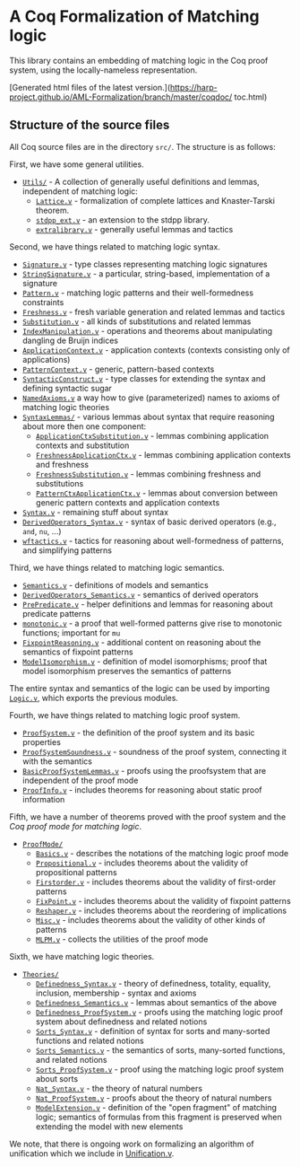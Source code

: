 # A Coq Formalization of Matching logic 

This library contains an embedding of matching logic in the Coq proof system, using the locally-nameless representation.

[Generated html files of the latest version.](https://harp-project.github.io/AML-Formalization/branch/master/coqdoc/  toc.html)

## Structure of the source files

All Coq source files are in the directory `src/`.
The structure is as follows:

First, we have some general utilities.
- [`Utils/`](src/Utils/) - A collection of generally useful definitions and lemmas, independent of matching logic:
  - [`Lattice.v`](src/Utils/Lattice.v) - formalization of complete lattices and Knaster-Tarski theorem.
  - [`stdpp_ext.v`](src/Utils/stdpp_ext.v) - an extension to the stdpp library.
  - [`extralibrary.v`](src/Utils/extralibrary.v) - generally useful lemmas and tactics

Second, we have things related to matching logic syntax.
- [`Signature.v`](src/Signature.v) - type classes representing matching logic signatures
- [`StringSignature.v`](src/StringSignature.v) - a particular, string-based, implementation of a signature
- [`Pattern.v`](src/Pattern.v) - matching logic patterns and their well-formedness constraints
- [`Freshness.v`](src/Freshness.v) - fresh variable generation and related lemmas and tactics
- [`Substitution.v`](src/Substitution.v) - all kinds of substitutions and related lemmas
- [`IndexManipulation.v`](src/IndexManipulation.v) - operations and theorems about manipulating dangling de Bruijn indices
- [`ApplicationContext.v`](src/ApplicationContext.v) - application contexts (contexts consisting only of applications)
- [`PatternContext.v`](src/PatternContext.v) - generic, pattern-based contexts
- [`SyntacticConstruct.v`](src/SyntacticConstruct.v) - type classes for extending the syntax and defining syntactic sugar
- [`NamedAxioms.v`](src/NamedAxioms.v) a way how to give (parameterized) names to axioms of matching logic theories
- [`SyntaxLemmas/`](src/SyntaxLemmas/) - various lemmas about syntax that require reasoning about more then one component:
  - [`ApplicationCtxSubstitution.v`](src/SyntaxLemmas/ApplicationCtxSubstitution.v) - lemmas combining application contexts and substitution
  - [`FreshnessApplicationCtx.v`](src/SyntaxLemmas/FreshnessApplicationCtx.v) - lemmas combining application contexts and freshness
  - [`FreshnessSubstitution.v`](src/SyntaxLemmas/FreshnessSubstitution.v) - lemmas combining freshness and substitutions
  - [`PatternCtxApplicationCtx.v`](src/SyntaxLemmas/PatternCtxApplicationCtx.v) - lemmas about conversion between generic pattern contexts and application contexts
- [`Syntax.v`](src/Syntax.v) - remaining stuff about syntax
- [`DerivedOperators_Syntax.v`](src/DerivedOperators_Syntax.v) - syntax of basic derived operators (e.g., `and`, `nu`, ...)
- [`wftactics.v`](src/wftactics.v) - tactics for reasoning about well-formedness of patterns, and simplifying patterns

Third, we have things related to matching logic semantics.
- [`Semantics.v`](src/Semantics.v) - definitions of models and semantics
- [`DerivedOperators_Semantics.v`](src/DerivedOperators_Semantics.v) - semantics of derived operators
- [`PrePredicate.v`](src/PrePredicate.v) - helper definitions and lemmas for reasoning about predicate patterns
- [`monotonic.v`](src/monotonic.v) - a proof that well-formed patterns give rise to monotonic functions; important for `mu`
- [`FixpointReasoning.v`](src/FixpointReasoning.v) - additional content on reasoning about the semantics of fixpoint patterns
- [`ModelIsomorphism.v`](src/ModelIsomorphism.v) - definition of model isomorphisms; proof that model isomorphism preserves the semantics of patterns

The entire syntax and semantics of the logic can be used by importing [`Logic.v`](src/Logic.v), which exports the previous modules.

Fourth, we have things related to matching logic proof system.
- [`ProofSystem.v`](src/ProofSystem.v) - the definition of the proof system and its basic properties
- [`ProofSystemSoundness.v`](src/ProofSystemSoundness.v) - soundness of the proof system, connecting it with the semantics
- [`BasicProofSystemLemmas.v`](src/BasicProofSystemLemmas.v) - proofs using the proofsystem that are independent of the proof mode
- [`ProofInfo.v`](src/ProofInfo.v) - includes theorems for reasoning about static proof information

Fifth, we have a number of theorems proved with the proof system and the _Coq proof mode for matching logic_.
- [`ProofMode/`](src/ProofMode/)
  - [`Basics.v`](src/ProofMode/Basics.v) - describes the notations of the matching logic proof mode
  - [`Propositional.v`](src/ProofMode/Propositional.v) - includes theorems about the validity of propositional patterns
  - [`Firstorder.v`](src/ProofMode/Firstorder.v) - includes theorems about the validity of first-order patterns
  - [`FixPoint.v`](src/ProofMode/FixPoint.v) - includes theorems about the validity of fixpoint patterns
  - [`Reshaper.v`](src/ProofMode/Reshaper.v) - includes theorems about the reordering of implications
  - [`Misc.v`](src/ProofMode/Misc.v) - includes theorems about the validity of other kinds of patterns
  - [`MLPM.v`](src/ProofMode/MLPM.v) - collects the utilities of the proof mode

Sixth, we have matching logic theories.
- [`Theories/`](src/Theories/)
  - [`Definedness_Syntax.v`](src/Theories/Definedness_Syntax.v) - theory of definedness, totality, equality, inclusion, membership - syntax and axioms
  - [`Definedness_Semantics.v`](src/Theories/Definedness_Semantics.v) - lemmas about semantics of the above
  - [`Definedness_ProofSystem.v`](src/Theories/Definedness_ProofSystem.v) - proofs using the matching logic proof system about definedness and related notions
  - [`Sorts_Syntax.v`](src/Theories/Sorts_Syntax.v) - definition of syntax for sorts and many-sorted functions and related notions
  - [`Sorts_Semantics.v`](src/Theories/Sorts_Semantics.v) - the semantics of sorts, many-sorted functions, and related notions
  - [`Sorts_ProofSystem.v`](src/Theories/Sorts_ProofSystem.v) - proof using the matching logic proof system about sorts
  - [`Nat_Syntax.v`](src/Theories/Nat_Syntax.v) - the theory of natural numbers
  - [`Nat_ProofSystem.v`](src/Theories/Nat_ProofSystem.v) - proofs about the theory of natural numbers
  - [`ModelExtension.v`](src/Theories/ModelExtension.v) - definition of the "open fragment" of matching logic; semantics of formulas from this fragment is preserved when extending the model with new elements

We note, that there is ongoing work on formalizing an algorithm of unification which we include in [Unification.v](src/Experimental/Unification.v).

